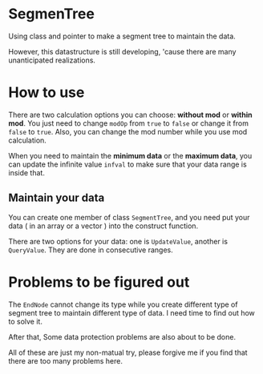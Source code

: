 # SegmenTree
Using class and pointer to make a segment tree to maintain the data.

However, this datastructure is still developing, 'cause there are many unanticipated realizations.

# How to use
There are two calculation options you can choose: **without mod** or **within mod**. You just need to change `modOp` from `true` to `false` or change it from `false` to `true`. Also, you can change the mod number while you use mod calculation.

When you need to maintain the **minimum data** or the **maximum data**, you can update the infinite value `infval` to make sure that your data range is inside that.

## Maintain your data

You can create one member of class `SegmentTree`, and you need put your data ( in an array or a vector ) into the construct function.

There are two options for your data: one is `UpdateValue`, another is `QueryValue`. They are done in consecutive ranges.

# Problems to be figured out

The `EndNode` cannot change its type while you create different type of segment tree to maintain different type of data. I need time to find out how to solve it.

After that, Some data protection problems are also about to be done.

All of these are just my non-matual try, please forgive me if you find that there are too many problems here.
